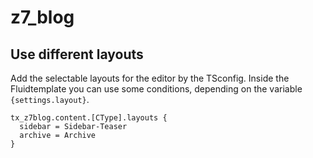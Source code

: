 # z7_blog

## Use different layouts

Add the selectable layouts for the editor by the TSconfig.
Inside the Fluidtemplate you can use some conditions, depending on the variable `{settings.layout}`.

```
tx_z7blog.content.[CType].layouts {
  sidebar = Sidebar-Teaser
  archive = Archive
}
```
